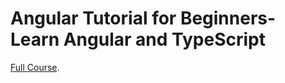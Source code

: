 # Angular Tutorial for Beginners- Learn Angular and TypeScript

[Full Course](https://m.youtube.com/watch?v=k5E2AVpwsko).